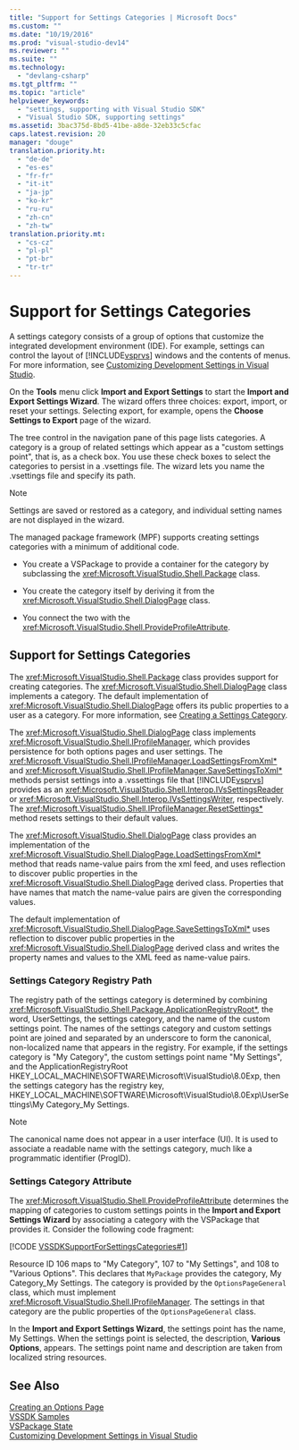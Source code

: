 ```yaml
---
title: "Support for Settings Categories | Microsoft Docs"
ms.custom: ""
ms.date: "10/19/2016"
ms.prod: "visual-studio-dev14"
ms.reviewer: ""
ms.suite: ""
ms.technology: 
  - "devlang-csharp"
ms.tgt_pltfrm: ""
ms.topic: "article"
helpviewer_keywords: 
  - "settings, supporting with Visual Studio SDK"
  - "Visual Studio SDK, supporting settings"
ms.assetid: 3bac375d-8bd5-41be-a8de-32eb33c5cfac
caps.latest.revision: 20
manager: "douge"
translation.priority.ht: 
  - "de-de"
  - "es-es"
  - "fr-fr"
  - "it-it"
  - "ja-jp"
  - "ko-kr"
  - "ru-ru"
  - "zh-cn"
  - "zh-tw"
translation.priority.mt: 
  - "cs-cz"
  - "pl-pl"
  - "pt-br"
  - "tr-tr"
---
```

# Support for Settings Categories
A settings category consists of a group of options that customize the integrated development environment (IDE). For example, settings can control the layout of [!INCLUDE[vsprvs](../code-quality/includes/vsprvs_md.md)] windows and the contents of menus. For more information, see [Customizing Development Settings in Visual Studio](http://msdn.microsoft.com/en-us/22c4debb-4e31-47a8-8f19-16f328d7dcd3).  
  
 On the **Tools** menu click **Import and Export Settings** to start the **Import and Export Settings Wizard**. The wizard offers three choices: export, import, or reset your settings. Selecting export, for example, opens the **Choose Settings to Export** page of the wizard.  
  
 The tree control in the navigation pane of this page lists categories. A category is a group of related settings which appear as a "custom settings point", that is, as a check box. You use these check boxes to select the categories to persist in a .vsettings file. The wizard lets you name the .vsettings file and specify its path.  
  
> [!NOTE]
>  Settings are saved or restored as a category, and individual setting names are not displayed in the wizard.  
  
 The managed package framework (MPF) supports creating settings categories with a minimum of additional code.  
  
-   You create a VSPackage to provide a container for the category by subclassing the <xref:Microsoft.VisualStudio.Shell.Package> class.  
  
-   You create the category itself by deriving it from the <xref:Microsoft.VisualStudio.Shell.DialogPage> class.  
  
-   You connect the two with the <xref:Microsoft.VisualStudio.Shell.ProvideProfileAttribute>.  
  
## Support for Settings Categories  
 The <xref:Microsoft.VisualStudio.Shell.Package> class provides support for creating categories. The <xref:Microsoft.VisualStudio.Shell.DialogPage> class implements a category. The default implementation of <xref:Microsoft.VisualStudio.Shell.DialogPage> offers its public properties to a user as a category. For more information, see [Creating a Settings Category](../extensibility/creating-a-settings-category.md).  
  
 The <xref:Microsoft.VisualStudio.Shell.DialogPage> class implements <xref:Microsoft.VisualStudio.Shell.IProfileManager>, which provides persistence for both options pages and user settings. The <xref:Microsoft.VisualStudio.Shell.IProfileManager.LoadSettingsFromXml*> and <xref:Microsoft.VisualStudio.Shell.IProfileManager.SaveSettingsToXml*> methods persist settings into a .vssettings file that [!INCLUDE[vsprvs](../code-quality/includes/vsprvs_md.md)] provides as an <xref:Microsoft.VisualStudio.Shell.Interop.IVsSettingsReader> or <xref:Microsoft.VisualStudio.Shell.Interop.IVsSettingsWriter>, respectively. The <xref:Microsoft.VisualStudio.Shell.IProfileManager.ResetSettings*> method resets settings to their default values.  
  
 The <xref:Microsoft.VisualStudio.Shell.DialogPage> class provides an implementation of the <xref:Microsoft.VisualStudio.Shell.DialogPage.LoadSettingsFromXml*> method that reads name-value pairs from the xml feed, and uses reflection to discover public properties in the <xref:Microsoft.VisualStudio.Shell.DialogPage> derived class. Properties that have names that match the name-value pairs are given the corresponding values.  
  
 The default implementation of <xref:Microsoft.VisualStudio.Shell.DialogPage.SaveSettingsToXml*> uses reflection to discover public properties in the <xref:Microsoft.VisualStudio.Shell.DialogPage> derived class and writes the property names and values to the XML feed as name-value pairs.  
  
### Settings Category Registry Path  
 The registry path of the settings category is determined by combining <xref:Microsoft.VisualStudio.Shell.Package.ApplicationRegistryRoot*>, the word, UserSettings, the settings category, and the name of the custom settings point. The names of the settings category and custom settings point are joined and separated by an underscore to form the canonical, non-localized name that appears in the registry. For example, if the settings category is "My Category", the custom settings point name "My Settings", and the ApplicationRegistryRoot HKEY_LOCAL_MACHINE\SOFTWARE\Microsoft\VisualStudio\8.0Exp, then the settings category has the registry key, HKEY_LOCAL_MACHINE\SOFTWARE\Microsoft\VisualStudio\8.0Exp\UserSettings\My Category_My Settings.  
  
> [!NOTE]
>  The canonical name does not appear in a user interface (UI). It is used to associate a readable name with the settings category, much like a programmatic identifier (ProgID).  
  
### Settings Category Attribute  
 The <xref:Microsoft.VisualStudio.Shell.ProvideProfileAttribute> determines the mapping of categories to custom settings points in the **Import and Export Settings Wizard** by associating a category with the VSPackage that provides it. Consider the following code fragment:  
  
 [!CODE [VSSDKSupportForSettingsCategories#1](../CodeSnippet/VS_Snippets_VSSDK/vssdksupportforsettingscategories#1)]  
  
 Resource ID 106 maps to "My Category", 107 to "My Settings", and 108 to "Various Options". This declares that `MyPackage` provides the category, My Category_My Settings. The category is provided by the `OptionsPageGeneral` class, which must implement <xref:Microsoft.VisualStudio.Shell.IProfileManager>. The settings in that category are the public properties of the `OptionsPageGeneral` class.  
  
 In the **Import and Export Settings Wizard**, the settings point has the name, My Settings. When the settings point is selected, the description, **Various Options**, appears. The settings point name and description are taken from localized string resources.  
  
## See Also  
 [Creating an Options Page](../extensibility/creating-an-options-page.md)   
 [VSSDK Samples](../misc/vssdk-samples.md)   
 [VSPackage State](../misc/vspackage-state.md)   
 [Customizing Development Settings in Visual Studio](http://msdn.microsoft.com/en-us/22c4debb-4e31-47a8-8f19-16f328d7dcd3)